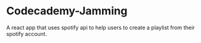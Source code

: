 # Codecademy-Jamming
 A react app that uses spotify api to help users to create a playlist from their spotify account.
